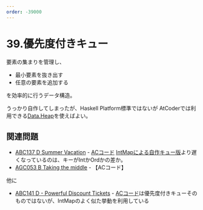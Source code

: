 ```yaml
---
order: -39000
---
```


# 39.優先度付きキュー

要素の集まりを管理し、

- 最小要素を抜き出す
- 任意の要素を追加する

を効率的に行うデータ構造。

うっかり自作してしまったが、Haskell Platform標準ではないが
AtCoderでは利用できる[Data.Heap](/library/data.heap)を使えばよい。

## 関連問題

- [ABC137 D Summer Vacation](https://atcoder.jp/contests/abc137/tasks/abc137_d) - [ACコード](https://atcoder.jp/contests/abc137/submissions/29034560) [IntMapによる自作キュー版](https://atcoder.jp/contests/abc137/submissions/23182200)より遅くなっているのは、キーがIntかOrdかの差か。
- [AGC053 B Taking the middle](https://atcoder.jp/contests/agc053/tasks/agc053_b) - 【ACコード】

他に

- [ABC141 D - Powerful Discount Tickets](https://atcoder.jp/contests/abc141/tasks/abc141_d) - [ACコード](https://atcoder.jp/contests/abc141/submissions/12918186)は優先度付きキューそのものではないが、IntMapのよく似た挙動を利用している
